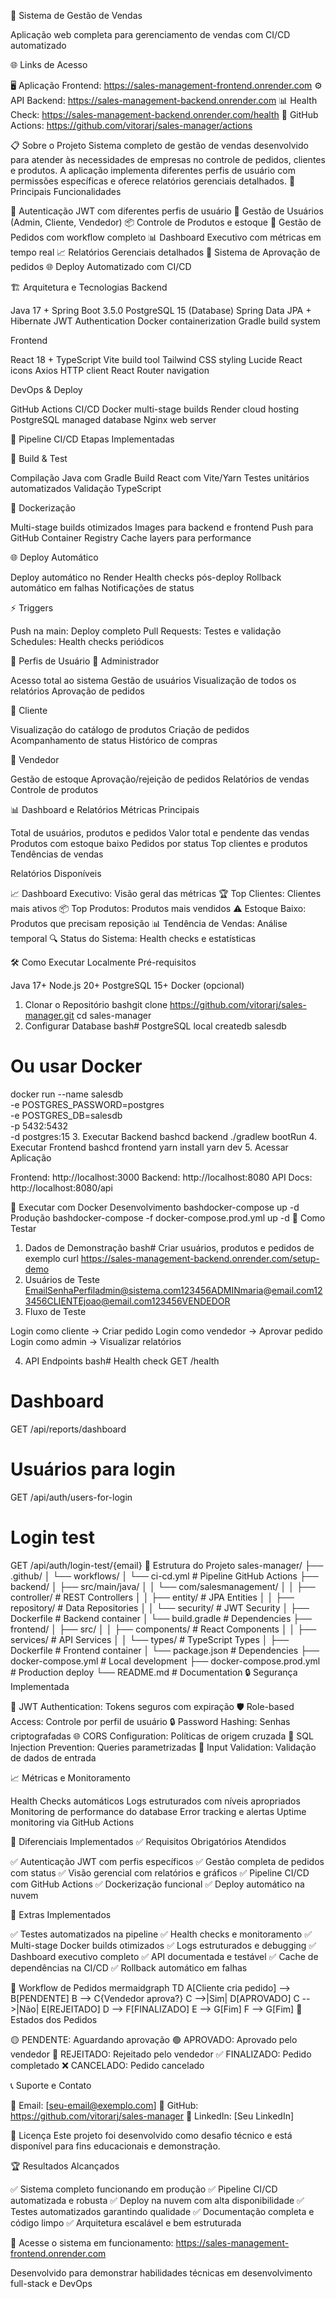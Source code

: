 🚀 Sistema de Gestão de Vendas

Aplicação web completa para gerenciamento de vendas com CI/CD automatizado

🌐 Links de Acesso

🖥️ Aplicação Frontend: https://sales-management-frontend.onrender.com
⚙️ API Backend: https://sales-management-backend.onrender.com
📊 Health Check: https://sales-management-backend.onrender.com/health
🔧 GitHub Actions: https://github.com/vitorarj/sales-manager/actions

📋 Sobre o Projeto
Sistema completo de gestão de vendas desenvolvido para atender às necessidades de empresas no controle de pedidos, clientes e produtos. A aplicação implementa diferentes perfis de usuário com permissões específicas e oferece relatórios gerenciais detalhados.
🎯 Principais Funcionalidades

🔐 Autenticação JWT com diferentes perfis de usuário
👥 Gestão de Usuários (Admin, Cliente, Vendedor)
📦 Controle de Produtos e estoque
🛒 Gestão de Pedidos com workflow completo
📊 Dashboard Executivo com métricas em tempo real
📈 Relatórios Gerenciais detalhados
🔄 Sistema de Aprovação de pedidos
🌐 Deploy Automatizado com CI/CD

🏗️ Arquitetura e Tecnologias
Backend

Java 17 + Spring Boot 3.5.0
PostgreSQL 15 (Database)
Spring Data JPA + Hibernate
JWT Authentication
Docker containerization
Gradle build system

Frontend

React 18 + TypeScript
Vite build tool
Tailwind CSS styling
Lucide React icons
Axios HTTP client
React Router navigation

DevOps & Deploy

GitHub Actions CI/CD
Docker multi-stage builds
Render cloud hosting
PostgreSQL managed database
Nginx web server

🚀 Pipeline CI/CD
Etapas Implementadas

🔨 Build & Test

Compilação Java com Gradle
Build React com Vite/Yarn
Testes unitários automatizados
Validação TypeScript


🐳 Dockerização

Multi-stage builds otimizados
Images para backend e frontend
Push para GitHub Container Registry
Cache layers para performance


🌐 Deploy Automático

Deploy automático no Render
Health checks pós-deploy
Rollback automático em falhas
Notificações de status



⚡ Triggers

Push na main: Deploy completo
Pull Requests: Testes e validação
Schedules: Health checks periódicos

👥 Perfis de Usuário
🔧 Administrador

Acesso total ao sistema
Gestão de usuários
Visualização de todos os relatórios
Aprovação de pedidos

👤 Cliente

Visualização do catálogo de produtos
Criação de pedidos
Acompanhamento de status
Histórico de compras

💼 Vendedor

Gestão de estoque
Aprovação/rejeição de pedidos
Relatórios de vendas
Controle de produtos

📊 Dashboard e Relatórios
Métricas Principais

Total de usuários, produtos e pedidos
Valor total e pendente das vendas
Produtos com estoque baixo
Pedidos por status
Top clientes e produtos
Tendências de vendas

Relatórios Disponíveis

📈 Dashboard Executivo: Visão geral das métricas
🏆 Top Clientes: Clientes mais ativos
📦 Top Produtos: Produtos mais vendidos
⚠️ Estoque Baixo: Produtos que precisam reposição
📊 Tendência de Vendas: Análise temporal
🔍 Status do Sistema: Health checks e estatísticas

🛠️ Como Executar Localmente
Pré-requisitos

Java 17+
Node.js 20+
PostgreSQL 15+
Docker (opcional)

1. Clonar o Repositório
bashgit clone https://github.com/vitorarj/sales-manager.git
cd sales-manager
2. Configurar Database
bash# PostgreSQL local
createdb salesdb

# Ou usar Docker
docker run --name salesdb \
  -e POSTGRES_PASSWORD=postgres \
  -e POSTGRES_DB=salesdb \
  -p 5432:5432 \
  -d postgres:15
3. Executar Backend
bashcd backend
./gradlew bootRun
4. Executar Frontend
bashcd frontend
yarn install
yarn dev
5. Acessar Aplicação

Frontend: http://localhost:3000
Backend: http://localhost:8080
API Docs: http://localhost:8080/api

🐳 Executar com Docker
Desenvolvimento
bashdocker-compose up -d
Produção
bashdocker-compose -f docker-compose.prod.yml up -d
🧪 Como Testar
1. Dados de Demonstração
bash# Criar usuários, produtos e pedidos de exemplo
curl https://sales-management-backend.onrender.com/setup-demo
2. Usuários de Teste
EmailSenhaPerfiladmin@sistema.com123456ADMINmaria@email.com123456CLIENTEjoao@email.com123456VENDEDOR
3. Fluxo de Teste

Login como cliente → Criar pedido
Login como vendedor → Aprovar pedido
Login como admin → Visualizar relatórios

4. API Endpoints
bash# Health check
GET /health

# Dashboard
GET /api/reports/dashboard

# Usuários para login
GET /api/auth/users-for-login

# Login test
GET /api/auth/login-test/{email}
📁 Estrutura do Projeto
sales-manager/
├── .github/
│   └── workflows/
│       └── ci-cd.yml              # Pipeline GitHub Actions
├── backend/
│   ├── src/main/java/
│   │   └── com/salesmanagement/
│   │       ├── controller/        # REST Controllers
│   │       ├── entity/            # JPA Entities
│   │       ├── repository/        # Data Repositories
│   │       └── security/          # JWT Security
│   ├── Dockerfile                 # Backend container
│   └── build.gradle              # Dependencies
├── frontend/
│   ├── src/
│   │   ├── components/           # React Components
│   │   ├── services/             # API Services
│   │   └── types/                # TypeScript Types
│   ├── Dockerfile                # Frontend container
│   └── package.json              # Dependencies
├── docker-compose.yml            # Local development
├── docker-compose.prod.yml       # Production deploy
└── README.md                     # Documentation
🔒 Segurança Implementada

🔐 JWT Authentication: Tokens seguros com expiração
🛡️ Role-based Access: Controle por perfil de usuário
🔒 Password Hashing: Senhas criptografadas
🌐 CORS Configuration: Políticas de origem cruzada
🚫 SQL Injection Prevention: Queries parametrizadas
📝 Input Validation: Validação de dados de entrada

📈 Métricas e Monitoramento

Health Checks automáticos
Logs estruturados com níveis apropriados
Monitoring de performance do database
Error tracking e alertas
Uptime monitoring via GitHub Actions

🌟 Diferenciais Implementados
✅ Requisitos Obrigatórios Atendidos

✅ Autenticação JWT com perfis específicos
✅ Gestão completa de pedidos com status
✅ Visão gerencial com relatórios e gráficos
✅ Pipeline CI/CD com GitHub Actions
✅ Dockerização funcional
✅ Deploy automático na nuvem

🚀 Extras Implementados

✅ Testes automatizados na pipeline
✅ Health checks e monitoramento
✅ Multi-stage Docker builds otimizados
✅ Logs estruturados e debugging
✅ Dashboard executivo completo
✅ API documentada e testável
✅ Cache de dependências na CI/CD
✅ Rollback automático em falhas

🎯 Workflow de Pedidos
mermaidgraph TD
    A[Cliente cria pedido] --> B[PENDENTE]
    B --> C{Vendedor aprova?}
    C -->|Sim| D[APROVADO]
    C -->|Não| E[REJEITADO]
    D --> F[FINALIZADO]
    E --> G[Fim]
    F --> G[Fim]
🔄 Estados dos Pedidos

🟡 PENDENTE: Aguardando aprovação
🟢 APROVADO: Aprovado pelo vendedor
🔴 REJEITADO: Rejeitado pelo vendedor
✅ FINALIZADO: Pedido completado
❌ CANCELADO: Pedido cancelado

📞 Suporte e Contato

📧 Email: [seu-email@exemplo.com]
🐙 GitHub: https://github.com/vitorarj/sales-manager
💼 LinkedIn: [Seu LinkedIn]

📄 Licença
Este projeto foi desenvolvido como desafio técnico e está disponível para fins educacionais e demonstração.

🏆 Resultados Alcançados

✅ Sistema completo funcionando em produção
✅ Pipeline CI/CD automatizada e robusta
✅ Deploy na nuvem com alta disponibilidade
✅ Testes automatizados garantindo qualidade
✅ Documentação completa e código limpo
✅ Arquitetura escalável e bem estruturada

🚀 Acesse o sistema em funcionamento: https://sales-management-frontend.onrender.com

Desenvolvido para demonstrar habilidades técnicas em desenvolvimento full-stack e DevOps
